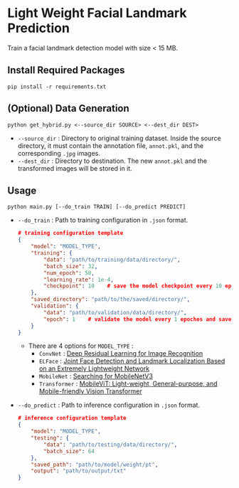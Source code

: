 # Light Weight Facial Landmark Prediction
Train a facial landmark detection model with size < 15 MB.

## Install Required Packages
```shell
pip install -r requirements.txt
```

## (Optional) Data Generation
```shell
python get_hybrid.py <--source_dir SOURCE> <--dest_dir DEST>
```
- `--source_dir` : Directory to original training dataset. Inside the source directory, it must contain the annotation file, `annot.pkl`, and the corresponding `.jpg` images.
- `--dest_dir` : Directory to destination. The new `annot.pkl` and the transformed images will be stored in it.

## Usage
```shell
python main.py [--do_train TRAIN] [--do_predict PREDICT]
```
- `--do_train` : Path to training configuration in `.json` format.
    ```json
    # training configuration template
    {
        "model": "MODEL_TYPE",
        "training": {
            "data": "path/to/training/data/directory/",
            "batch_size": 32,
            "num_epoch": 50,
            "learning_rate": 1e-4,
            "checkpoint": 10    # save the model checkpoint every 10 epoches
        },
        "saved_directory": "path/to/the/saved/directory/",
        "validation": {
            "data": "path/to/validation/data/directory/",
            "epoch": 1    # validate the model every 1 epoches and save the model with best validation loss
        }
    }
    ```
    - There are 4 options for `MODEL_TYPE` :
        - `ConvNet` : [Deep Residual Learning for Image Recognition](https://arxiv.org/abs/1512.03385)
        - `ELFace` : [Joint Face Detection and Landmark Localization Based on an Extremely Lightweight Network](https://link.springer.com/chapter/10.1007/978-3-030-87358-5_28)
        - `MobileNet` : [Searching for MobileNetV3](https://arxiv.org/abs/1905.02244)
        - `Transformer` : [MobileViT: Light-weight, General-purpose, and Mobile-friendly Vision Transformer](https://arxiv.org/abs/2110.02178)

- `--do_predict` : Path to inference configuration in `.json` format.
    ```json
    # inference configuration template
    {
        "model": "MODEL_TYPE",
        "testing": {
            "data": "path/to/testing/data/directory/",
            "batch_size": 64
        },
        "saved_path": "path/to/model/weight/pt",
        "output": "path/to/output/txt"
    }
    ```

